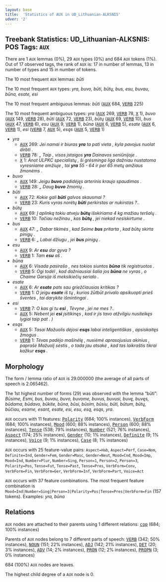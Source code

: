 ```yaml
---
layout: base
title:  'Statistics of AUX in UD_Lithuanian-ALKSNIS'
udver: '2'
---
```


## Treebank Statistics: UD_Lithuanian-ALKSNIS: POS Tags: `AUX`

There are 1 `AUX` lemmas (0%), 29 `AUX` types (0%) and 684 `AUX` tokens (1%).
Out of 17 observed tags, the rank of `AUX` is: 17 in number of lemmas, 13 in number of types and 15 in number of tokens.

The 10 most frequent `AUX` lemmas: <em>būti</em>

The 10 most frequent `AUX` types:  <em>yra, buvo, būti, būtų, bus, esu, buvau, būna, esate, esi</em>

The 10 most frequent ambiguous lemmas: <em>būti</em> (<tt><a href="lt_alksnis-pos-AUX.html">AUX</a></tt> 684, <tt><a href="lt_alksnis-pos-VERB.html">VERB</a></tt> 225)

The 10 most frequent ambiguous types:  <em>yra</em> (<tt><a href="lt_alksnis-pos-AUX.html">AUX</a></tt> 269, <tt><a href="lt_alksnis-pos-VERB.html">VERB</a></tt> 78, <tt><a href="lt_alksnis-pos-X.html">X</a></tt> 1), <em>buvo</em> (<tt><a href="lt_alksnis-pos-AUX.html">AUX</a></tt> 149, <tt><a href="lt_alksnis-pos-VERB.html">VERB</a></tt> 28), <em>būti</em> (<tt><a href="lt_alksnis-pos-AUX.html">AUX</a></tt> 72, <tt><a href="lt_alksnis-pos-VERB.html">VERB</a></tt> 23), <em>būtų</em> (<tt><a href="lt_alksnis-pos-AUX.html">AUX</a></tt> 69, <tt><a href="lt_alksnis-pos-VERB.html">VERB</a></tt> 10), <em>bus</em> (<tt><a href="lt_alksnis-pos-AUX.html">AUX</a></tt> 47, <tt><a href="lt_alksnis-pos-VERB.html">VERB</a></tt> 6), <em>esu</em> (<tt><a href="lt_alksnis-pos-AUX.html">AUX</a></tt> 9, <tt><a href="lt_alksnis-pos-VERB.html">VERB</a></tt> 1), <em>būna</em> (<tt><a href="lt_alksnis-pos-AUX.html">AUX</a></tt> 6, <tt><a href="lt_alksnis-pos-VERB.html">VERB</a></tt> 5), <em>esate</em> (<tt><a href="lt_alksnis-pos-AUX.html">AUX</a></tt> 6, <tt><a href="lt_alksnis-pos-VERB.html">VERB</a></tt> 1), <em>esi</em> (<tt><a href="lt_alksnis-pos-VERB.html">VERB</a></tt> 7, <tt><a href="lt_alksnis-pos-AUX.html">AUX</a></tt> 5), <em>esąs</em> (<tt><a href="lt_alksnis-pos-AUX.html">AUX</a></tt> 5, <tt><a href="lt_alksnis-pos-VERB.html">VERB</a></tt> 1)


* <em>yra</em>
  * <tt><a href="lt_alksnis-pos-AUX.html">AUX</a></tt> 269: <em>Jei namai ir biuras <b>yra</b> ta pati vieta , kyla pavojus nuolat dirbti .</em>
  * <tt><a href="lt_alksnis-pos-VERB.html">VERB</a></tt> 78: <em>„ Taip , visos įstaigos <b>yra</b> Dainavos seniūnijoje .</em>
  * <tt><a href="lt_alksnis-pos-X.html">X</a></tt> 1: <em>Anot ULPKC specialistų , ši grėsminga liga dažniau nustatoma vyresniame amžiuje , tai <b>yra</b> 55 - 64 ir per 65 metų amžiaus žmonėms .</em>
* <em>buvo</em>
  * <tt><a href="lt_alksnis-pos-AUX.html">AUX</a></tt> 149: <em>Jeigu <b>buvo</b> padidėjęs arterinis kraujo spaudimas .</em>
  * <tt><a href="lt_alksnis-pos-VERB.html">VERB</a></tt> 28: <em>„ Daug <b>buvo</b> žmonių .</em>
* <em>būti</em>
  * <tt><a href="lt_alksnis-pos-AUX.html">AUX</a></tt> 72: <em>Kokie gali <b>būti</b> galvos skausmai ?</em>
  * <tt><a href="lt_alksnis-pos-VERB.html">VERB</a></tt> 23: <em>Kuris vyras norėtų <b>būti</b> perkirstas ar nukirstas ?..</em>
* <em>būtų</em>
  * <tt><a href="lt_alksnis-pos-AUX.html">AUX</a></tt> 69: <em>Į aplinką tokiu atveju <b>būtų</b> išskiriama 4 kg mažiau teršalų .</em>
  * <tt><a href="lt_alksnis-pos-VERB.html">VERB</a></tt> 10: <em>Tačiau nežinau , kas <b>būtų</b> , jei niekad nesiskirtume .</em>
* <em>bus</em>
  * <tt><a href="lt_alksnis-pos-AUX.html">AUX</a></tt> 47: <em>„ Dabar tikimės , kad Seime <b>bus</b> pritarta , kad būtų skirta pinigų .</em>
  * <tt><a href="lt_alksnis-pos-VERB.html">VERB</a></tt> 6: <em>„ Labai džiugu , jei <b>bus</b> pinigų .</em>
* <em>esu</em>
  * <tt><a href="lt_alksnis-pos-AUX.html">AUX</a></tt> 9: <em>Ar <b>esu</b> dar gyva ?</em>
  * <tt><a href="lt_alksnis-pos-VERB.html">VERB</a></tt> 1: <em>Tam <b>esu</b> aš .</em>
* <em>būna</em>
  * <tt><a href="lt_alksnis-pos-AUX.html">AUX</a></tt> 6: <em>Visada pasirašo , nes tokios siuntos <b>būna</b> tik registruotos .</em>
  * <tt><a href="lt_alksnis-pos-VERB.html">VERB</a></tt> 5: <em>Ogi todėl , kad dažniausiai šalia jos <b>būna</b> ne vyras , o Chaime Garsija iš meksikiečių serialo .</em>
* <em>esate</em>
  * <tt><a href="lt_alksnis-pos-AUX.html">AUX</a></tt> 6: <em>Ar <b>esate</b> pats sau griežčiausias kritikas ?</em>
  * <tt><a href="lt_alksnis-pos-VERB.html">VERB</a></tt> 1: <em>O jeigu <b>esate</b> iš tų , kurios žūtbūt privalo apsikuopti prieš šventes , tai darykite išmintingai .</em>
* <em>esi</em>
  * <tt><a href="lt_alksnis-pos-VERB.html">VERB</a></tt> 7: <em>O kas gi tu <b>esi</b> , Tėvyne , jei ne mes ?..</em>
  * <tt><a href="lt_alksnis-pos-AUX.html">AUX</a></tt> 5: <em>Nebent jei <b>esi</b> įsitikinęs , kad ir jis tavo atžvilgiu nusiteikęs lygiai taip pat . )</em>
* <em>esąs</em>
  * <tt><a href="lt_alksnis-pos-AUX.html">AUX</a></tt> 5: <em>Tasai Mažuolis dėjosi <b>esąs</b> labai inteligentiškas , apsiskaitęs žmogus .</em>
  * <tt><a href="lt_alksnis-pos-VERB.html">VERB</a></tt> 1: <em>Tėvas padėjo mašinėlę , nusiėmė aprasojusius akinius , paprašė Mažuolį sėstis , o tada jau atsakė , kad tas laikraštis tikrai kažkur <b>esąs</b> .</em>

## Morphology

The form / lemma ratio of `AUX` is 29.000000 (the average of all parts of speech is 2.065462).

The 1st highest number of forms (29) was observed with the lemma “būti”: <em>Būsime, Esmi, bus, buvau, buvo, buvome, buvus, buvusi, buvę, buvęs, būdama, būdavo, būkite, būna, būsi, būsim, būsiu, būti, būtum, būtų, būčiau, esame, esant, esate, esi, esu, esą, esąs, yra</em>.

`AUX` occurs with 11 features: <tt><a href="lt_alksnis-feat-Polarity.html">Polarity</a></tt> (684; 100% instances), <tt><a href="lt_alksnis-feat-VerbForm.html">VerbForm</a></tt> (684; 100% instances), <tt><a href="lt_alksnis-feat-Mood.html">Mood</a></tt> (600; 88% instances), <tt><a href="lt_alksnis-feat-Person.html">Person</a></tt> (600; 88% instances), <tt><a href="lt_alksnis-feat-Tense.html">Tense</a></tt> (538; 79% instances), <tt><a href="lt_alksnis-feat-Number.html">Number</a></tt> (521; 76% instances), <tt><a href="lt_alksnis-feat-Aspect.html">Aspect</a></tt> (174; 25% instances), <tt><a href="lt_alksnis-feat-Gender.html">Gender</a></tt> (10; 1% instances), <tt><a href="lt_alksnis-feat-Definite.html">Definite</a></tt> (9; 1% instances), <tt><a href="lt_alksnis-feat-Voice.html">Voice</a></tt> (9; 1% instances), <tt><a href="lt_alksnis-feat-Case.html">Case</a></tt> (8; 1% instances)

`AUX` occurs with 25 feature-value pairs: `Aspect=Hab`, `Aspect=Perf`, `Case=Nom`, `Definite=Ind`, `Gender=Fem`, `Gender=Masc`, `Gender=Neut`, `Mood=Cnd`, `Mood=Imp`, `Mood=Ind`, `Number=Plur`, `Number=Sing`, `Person=1`, `Person=2`, `Person=3`, `Polarity=Pos`, `Tense=Fut`, `Tense=Past`, `Tense=Pres`, `VerbForm=Conv`, `VerbForm=Fin`, `VerbForm=Ger`, `VerbForm=Inf`, `VerbForm=Part`, `Voice=Act`

`AUX` occurs with 37 feature combinations.
The most frequent feature combination is `Mood=Ind|Number=Sing|Person=3|Polarity=Pos|Tense=Pres|VerbForm=Fin` (157 tokens).
Examples: <em>yra, būna</em>


## Relations

`AUX` nodes are attached to their parents using 1 different relations: <tt><a href="lt_alksnis-dep-cop.html">cop</a></tt> (684; 100% instances)

Parents of `AUX` nodes belong to 7 different parts of speech: <tt><a href="lt_alksnis-pos-VERB.html">VERB</a></tt> (342; 50% instances), <tt><a href="lt_alksnis-pos-NOUN.html">NOUN</a></tt> (151; 22% instances), <tt><a href="lt_alksnis-pos-ADJ.html">ADJ</a></tt> (142; 21% instances), <tt><a href="lt_alksnis-pos-DET.html">DET</a></tt> (20; 3% instances), <tt><a href="lt_alksnis-pos-ADV.html">ADV</a></tt> (14; 2% instances), <tt><a href="lt_alksnis-pos-PRON.html">PRON</a></tt> (12; 2% instances), <tt><a href="lt_alksnis-pos-PROPN.html">PROPN</a></tt> (3; 0% instances)

684 (100%) `AUX` nodes are leaves.

The highest child degree of a `AUX` node is 0.

